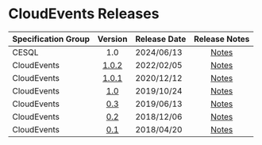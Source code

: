 # CloudEvents Releases

| Specification Group | Version                                                              | Release Date | Release Notes                                            |
| :------------------ | :------------------------------------------------------------------: | :----------- | :------------------------------------------------------: |
| CESQL               | 1.0                                                                  | 2024/06/13   | [Notes](../cesql/RELEASE_NOTES.md#v100---20240613)       |
| CloudEvents         | [1.0.2](https://github.com/cloudevents/spec/tree/v1.0.2/cloudevents) | 2022/02/05   | [Notes](../cloudevents/RELEASE_NOTES.md#v102---20220205) |
| CloudEvents         | [1.0.1](https://github.com/cloudevents/spec/tree/v1.0.1)             | 2020/12/12   | [Notes](../cloudevents/RELEASE_NOTES.md#v101---20201212) |
| CloudEvents         | [1.0](https://github.com/cloudevents/spec/tree/v1.0)                 | 2019/10/24   | [Notes](../cloudevents/RELEASE_NOTES.md#v100---20191024) |
| CloudEvents         | [0.3](https://github.com/cloudevents/spec/tree/v0.3)                 | 2019/06/13   | [Notes](../cloudevents/RELEASE_NOTES.md#v03---20190613)  |
| CloudEvents         | [0.2](https://github.com/cloudevents/spec/tree/v0.2)                 | 2018/12/06   | [Notes](../cloudevents/RELEASE_NOTES.md#v02---20181206)  |
| CloudEvents         | [0.1](https://github.com/cloudevents/spec/tree/v0.1)                 | 2018/04/20   | [Notes](../cloudevents/RELEASE_NOTES.md#v01---20180420)  |

